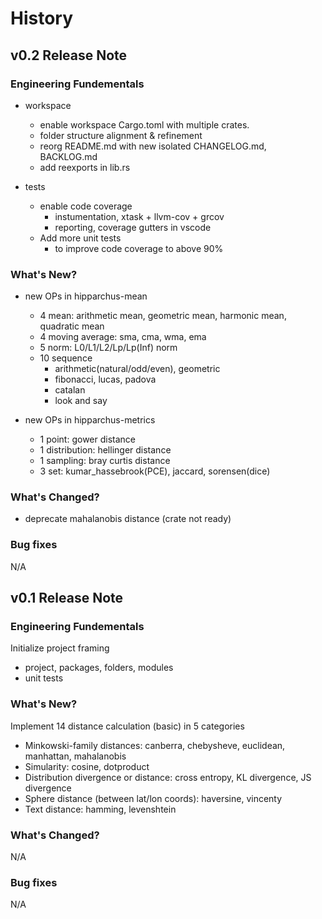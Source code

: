 # History

## v0.2 Release Note

### Engineering Fundementals

- workspace
    - enable workspace Cargo.toml with multiple crates.
    - folder structure alignment & refinement
    - reorg README.md with new isolated CHANGELOG.md, BACKLOG.md
    - add reexports in lib.rs

- tests
    - enable code coverage
        - instumentation, xtask + llvm-cov + grcov
        - reporting, coverage gutters in vscode
    - Add more unit tests
        - to improve code coverage to above 90%

### What's New?

- new OPs in hipparchus-mean
    - 4 mean: arithmetic mean, geometric mean, harmonic mean, quadratic mean
    - 4 moving average: sma, cma, wma, ema
    - 5 norm: L0/L1/L2/Lp/Lp(Inf) norm
    - 10 sequence
        - arithmetic(natural/odd/even), geometric
        - fibonacci, lucas, padova
        - catalan
        - look and say

- new OPs in hipparchus-metrics
    - 1 point: gower distance
    - 1 distribution: hellinger distance
    - 1 sampling: bray curtis distance
    - 3 set: kumar_hassebrook(PCE), jaccard, sorensen(dice)

### What's Changed?

- deprecate mahalanobis distance (crate not ready)

### Bug fixes
N/A

## v0.1 Release Note

### Engineering Fundementals

Initialize project framing
- project, packages, folders, modules
- unit tests

### What's New?

Implement 14 distance calculation (basic) in 5 categories
- Minkowski-family distances: canberra, chebysheve, euclidean, manhattan, mahalanobis
- Simularity: cosine, dotproduct
- Distribution divergence or distance: cross entropy, KL divergence, JS divergence
- Sphere distance (between lat/lon coords): haversine, vincenty
- Text distance: hamming, levenshtein

### What's Changed?
N/A

### Bug fixes
N/A
